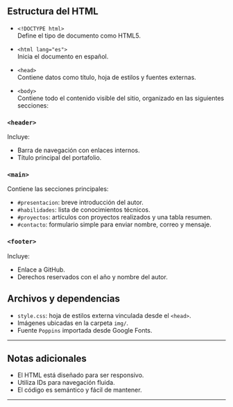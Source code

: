 ## Estructura del HTML

- `<!DOCTYPE html>`  
  Define el tipo de documento como HTML5.

- `<html lang="es">`  
  Inicia el documento en español.

- `<head>`  
  Contiene datos como título, hoja de estilos y fuentes externas.

- `<body>`  
  Contiene todo el contenido visible del sitio, organizado en las siguientes secciones:

### `<header>`
Incluye:
- Barra de navegación con enlaces internos.
- Título principal del portafolio.

### `<main>`
Contiene las secciones principales:
- `#presentacion`: breve introducción del autor.
- `#habilidades`: lista de conocimientos técnicos.
- `#proyectos`: artículos con proyectos realizados y una tabla resumen.
- `#contacto`: formulario simple para enviar nombre, correo y mensaje.

### `<footer>`
Incluye:
- Enlace a GitHub.
- Derechos reservados con el año y nombre del autor.

## Archivos y dependencias

- `style.css`: hoja de estilos externa vinculada desde el `<head>`.
- Imágenes ubicadas en la carpeta `img/`.
- Fuente `Poppins` importada desde Google Fonts.

---

## Notas adicionales

- El HTML está diseñado para ser responsivo.
- Utiliza IDs para navegación fluida.
- El código es semántico y fácil de mantener.

---
